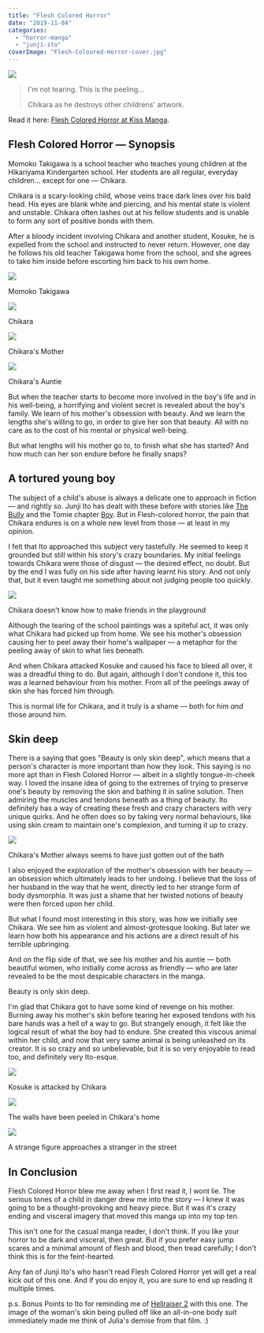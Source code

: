 ```yaml
---
title: "Flesh Colored Horror"
date: "2019-11-04"
categories: 
  - "horror-manga"
  - "junji-ito"
coverImage: "Flesh-Coloured-Horror-cover.jpg"
---
```


[![](images/Flesh-Coloured-Horror-cover.jpg)](https://davidpeach.co.uk/wp-content/uploads/2023/03/Flesh-Coloured-Horror-cover.jpg)

> I'm not tearing. This is the peeling...
> 
> Chikara as he destroys other childrens' artwork.

Read it here: [Flesh Colored Horror at Kiss Manga](https://kissmanga.com/Manga/Itou-Junji-Kyoufu-Manga-Collection/Vol-003-Ch-006-Flesh-Coloured-Horror?id=212547).

## Flesh Colored Horror — Synopsis

Momoko Takigawa is a school teacher who teaches young children at the Hikariyama Kindergarten school. Her students are all regular, everyday children... except for one — Chikara.

Chikara is a scary-looking child, whose veins trace dark lines over his bald head. His eyes are blank white and piercing, and his mental state is violent and unstable. Chikara often lashes out at his fellow students and is unable to form any sort of positive bonds with them.

After a bloody incident involving Chikara and another student, Kosuke, he is expelled from the school and instructed to never return. However, one day he follows his old teacher Takigawa home from the school, and she agrees to take him inside before escorting him back to his own home.

[![](images/Momoko-Takigawa.jpg)](https://davidpeach.co.uk/wp-content/uploads/2023/03/Momoko-Takigawa.jpg)

Momoko Takigawa

[![](images/Chikara.jpg)](https://davidpeach.co.uk/wp-content/uploads/2023/03/Chikara.jpg)

Chikara

[![](images/Chikaras-Mother.jpg)](https://davidpeach.co.uk/wp-content/uploads/2023/03/Chikaras-Mother.jpg)

Chikara's Mother

[![](images/Chikaras-Auntie.jpg)](https://davidpeach.co.uk/wp-content/uploads/2023/03/Chikaras-Auntie.jpg)

Chikara's Auntie

But when the teacher starts to become more involved in the boy's life and in his well-being, a horrifying and violent secret is revealed about the boy's family. We learn of his mother's obsession with beauty. And we learn the lengths she's willing to go, in order to give her son that beauty. All with no care as to the cost of his mental or physical well-being.

But what lengths will his mother go to, to finish what she has started? And how much can her son endure before he finally snaps?

## A tortured young boy

The subject of a child's abuse is always a delicate one to approach in fiction — and rightly so. Junji Ito has dealt with these before with stories like [The Bully](https://junjiitomanga.com/the-bully/) and the Tomie chapter [Boy](https://junjiitomanga.com/boy-tomie-part-14/). But in Flesh-colored horror, the pain that Chikara endures is on a whole new level from those — at least in my opinion.

I felt that Ito approached this subject very tastefully. He seemed to keep it grounded but still within his story's crazy boundaries. My initial feelings towards Chikara were those of disgust — the desired effect, no doubt. But by the end I was fully on his side after having learnt his story. And not only that, but it even taught me something about not judging people too quickly.

[![](images/Chikara-doesnt-know-how-to-make-friends-in-the-playground.jpg)](https://davidpeach.co.uk/wp-content/uploads/2023/03/Chikara-doesnt-know-how-to-make-friends-in-the-playground.jpg)

Chikara doesn't know how to make friends in the playground

Although the tearing of the school paintings was a spiteful act, it was only what Chikara had picked up from home. We see his mother's obsession causing her to peel away their home's wallpaper — a metaphor for the peeling away of skin to what lies beneath.

And when Chikara attacked Kosuke and caused his face to bleed all over, it was a dreadful thing to do. But again, although I don't condone it, this too was a learned behaviour from his mother. From all of the peelings away of skin she has forced him through.

This is normal life for Chikara, and it truly is a shame — both for him _and_ those around him.

## Skin deep

There is a saying that goes "Beauty is only skin deep", which means that a person's character is more important than how they look. This saying is no more apt than in Flesh Colored Horror — albeit in a slightly tongue-in-cheek way. I loved the insane idea of going to the extremes of trying to preserve one's beauty by removing the skin and bathing it in saline solution. Then admiring the muscles and tendons beneath as a thing of beauty. Ito definitely has a way of creating these fresh and crazy characters with very unique quirks. And he often does so by taking very normal behaviours, like using skin cream to maintain one's complexion, and turning it up to crazy.

[![](images/Chikaras-Mother-always-seems-to-have-just-gotten-out-of-the-bath.jpg)](https://davidpeach.co.uk/wp-content/uploads/2023/03/Chikaras-Mother-always-seems-to-have-just-gotten-out-of-the-bath.jpg)

Chikara's Mother always seems to have just gotten out of the bath

I also enjoyed the exploration of the mother's obsession with her beauty — an obsession which ultimately leads to her undoing. I believe that the loss of her husband in the way that he went, directly led to her strange form of body dysmorphia. It was just a shame that her twisted notions of beauty were then forced upon her child.

But what I found most interesting in this story, was how we initially see Chikara. We see him as violent and almost-grotesque looking. But later we learn how both his appearance and his actions are a direct result of his terrible upbringing.

And on the flip side of that, we see his mother and his auntie — both beautiful women, who initially come across as friendly — who are later revealed to be the most despicable characters in the manga.

Beauty is only skin deep.

I'm glad that Chikara got to have some kind of revenge on his mother. Burning away his mother's skin before tearing her exposed tendons with his bare hands was a hell of a way to go. But strangely enough, it felt like the logical result of what the boy had to endure. She created this viscous animal within her child, and now that very same animal is being unleashed on its creator. It is so crazy and so unbelievable, but it is so very enjoyable to read too, and definitely very Ito-esque.

[![](images/Kosuke-is-attacked-by-Chikara.jpg)](https://davidpeach.co.uk/wp-content/uploads/2023/03/Kosuke-is-attacked-by-Chikara.jpg)

Kosuke is attacked by Chikara

[![](images/The-walls-have-been-peeled-in-Chikaras-home.jpg)](https://davidpeach.co.uk/wp-content/uploads/2023/03/The-walls-have-been-peeled-in-Chikaras-home.jpg)

The walls have been peeled in Chikara's home

[![](images/A-strange-figure-approaches-a-stranger-in-the-street.jpg)](https://davidpeach.co.uk/wp-content/uploads/2023/03/A-strange-figure-approaches-a-stranger-in-the-street.jpg)

A strange figure approaches a stranger in the street

## In Conclusion

Flesh Colored Horror blew me away when I first read it, I wont lie. The serious tones of a child in danger drew me into the story — I knew it was going to be a thought-provoking and heavy piece. But it was it's crazy ending and visceral imagery that moved this manga up into my top ten.

This isn't one for the casual manga reader, I don't think. If you like your horror to be dark and visceral, then great. But if you prefer easy jump scares and a minimal amount of flesh and blood, then tread carefully; I don't think this is for the feint-hearted.

Any fan of Junji Ito's who hasn't read Flesh Colored Horror yet will get a real kick out of this one. And if you do enjoy it, you are sure to end up reading it multiple times.

p.s. Bonus Points to Ito for reminding me of [Hellraiser 2](https://en.wikipedia.org/wiki/Hellbound:_Hellraiser_II) with this one. The image of the woman's skin being pulled off like an all-in-one body suit immediately made me think of Julia's demise from that film. :)[](https://junjiitomanga.com/boy-tomie-part-14/)
